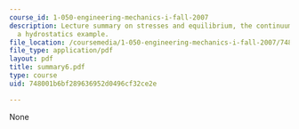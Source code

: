 ```yaml
---
course_id: 1-050-engineering-mechanics-i-fall-2007
description: Lecture summary on stresses and equilibrium, the continuum model, and
  a hydrostatics example.
file_location: /coursemedia/1-050-engineering-mechanics-i-fall-2007/748001b6bf289636952d0496cf32ce2e_summary6.pdf
file_type: application/pdf
layout: pdf
title: summary6.pdf
type: course
uid: 748001b6bf289636952d0496cf32ce2e

---
```

None